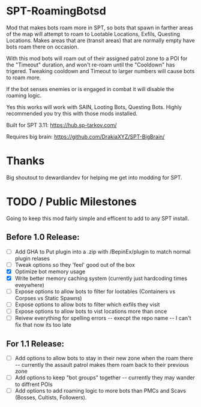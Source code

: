 # SPT-RoamingBotsd
Mod that makes bots roam more in SPT, so bots that spawn in farther areas of the map will attempt to roam to Lootable Locations, Exfils, Questing Locations. Makes areas that are (transit areas) that are normally empty have bots roam there on occasion.

With this mod bots will roam out of their assigned patrol zone to a POI for the "Timeout" duration, and won't re-roam until the "Cooldown" has trigered. Tweaking cooldown and Timeout to larger numbers will cause bots to roam more.

If the bot senses enemies or is engaged in combat it will disable the roaming logic. 

Yes this works will work with SAIN, Looting Bots, Questing Bots. Highly recommended you try this with those mods installed.


Built for SPT 3.11: https://hub.sp-tarkov.com/

Requires big brain: https://github.com/DrakiaXYZ/SPT-BigBrain/


# Thanks

Big shoutout to dewardiandev for helping me get into modding for SPT.

# TODO / Public Milestones

Going to keep this mod fairly simple and efficent to add to any SPT install.

## Before 1.0 Release:

- [ ] Add GHA to Put plugin into a .zip with /BepinEx/plugin to match normal plugin relases
- [ ] Tweak options so they 'feel' good out of the box
- [x] Optimize bot memory usage
- [x] Write better memory caching system (currently just hardcoding times eveywhere)
- [ ] Expose options to allow bots to filter for lootables (Containers vs Corpses vs Static Spawns)
- [ ] Expose options to allow bots to filter which exfils they visit
- [ ] Expose options to allow bots to vist locations more than once
- [ ] Reivew everything for spelling errors -- execpt the repo name -- I can't fix that now its too late

## For 1.1 Release:

- [ ] Add options to allow bots to stay in their new zone when the roam there -- currently the assault patrol makes them roam back to their previous zone
- [ ] Add options to keep "bot groups" together -- currently they may wander to diffrent POIs 
- [ ] Add options to add roaming logic to more bots than PMCs and Scavs (Bosses, Cultists, Followers).
